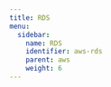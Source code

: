 ```yaml
---
title: RDS
menu:
  sidebar:
    name: RDS
    identifier: aws-rds
    parent: aws    
    weight: 6
---
```

